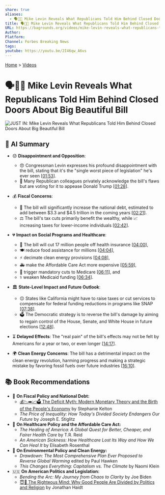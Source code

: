 ```yaml
---
share: true
aliases:
  - 🗣️🤫🐘 Mike Levin Reveals What Republicans Told Him Behind Closed Doors About Big Beautiful Bill
title: 🗣️🤫🐘 Mike Levin Reveals What Republicans Told Him Behind Closed Doors About Big Beautiful Bill
URL: https://bagrounds.org/videos/mike-levin-reveals-what-republicans-told-him-behind-closed-doors-about-big-beautiful-bill
Author: 
Platform: 
Channel: Forbes Breaking News
tags: 
youtube: https://youtu.be/2I46qw_A6vs
---
```

[Home](../index.md) > [Videos](./index.md)  
# 🗣️🤫🐘 Mike Levin Reveals What Republicans Told Him Behind Closed Doors About Big Beautiful Bill  
![JUST IN: Mike Levin Reveals What Republicans Told Him Behind Closed Doors About Big Beautiful Bill](https://youtu.be/2I46qw_A6vs)  
  
## 🤖 AI Summary  
* 😞 **Disappointment and Opposition**:  
    * 😞 Congressman Levin expresses his profound disappointment with the bill, stating that it's the "single worst piece of legislation" he's ever seen \[[01:53](http://www.youtube.com/watch?v=2I46qw_A6vs&t=113)\].  
    * 🤫 Many Republican colleagues privately acknowledge the bill's flaws but are voting for it to appease Donald Trump \[[01:28](http://www.youtube.com/watch?v=2I46qw_A6vs&t=88)\].  
  
* 💰 **Fiscal Concerns**:  
    * 💸 The bill will significantly increase the national debt, estimated to add between $3.3 and $4.5 trillion in the coming years \[[02:21](http://www.youtube.com/watch?v=2I46qw_A6vs&t=141)\].  
    * ⚖️ The bill's tax cuts primarily benefit the wealthy, while 📈 increasing taxes for lower-income individuals \[[02:42](http://www.youtube.com/watch?v=2I46qw_A6vs&t=162)\].  
  
* 💔 **Impact on Social Programs and Healthcare**:  
    * 🏥 The bill will cut 17 million people off health insurance \[[04:00](http://www.youtube.com/watch?v=2I46qw_A6vs&t=240)\],  
    * 🍽️ reduce food assistance for millions \[[04:04](http://www.youtube.com/watch?v=2I46qw_A6vs&t=244)\],  
    * ⚡ decimate clean energy provisions \[[04:08](http://www.youtube.com/watch?v=2I46qw_A6vs&t=248)\],  
    * 🚑 make the Affordable Care Act more expensive \[[05:59](http://www.youtube.com/watch?v=2I46qw_A6vs&t=359)\],  
    * 👴 trigger mandatory cuts to Medicare \[[06:11](http://www.youtube.com/watch?v=2I46qw_A6vs&t=371)\], and  
    * ⚕️ weaken Medicaid funding \[[06:34](http://www.youtube.com/watch?v=2I46qw_A6vs&t=394)\].  
  
* 🏛️ **State-Level Impact and Future Outlook**:  
    * 😔 States like California might have to raise taxes or cut services to compensate for federal funding reductions in programs like SNAP \[[07:38](http://www.youtube.com/watch?v=2I46qw_A6vs&t=458)\].  
    * 🗳️ The Democratic strategy is to reverse the bill's damage by aiming to regain control of the House, Senate, and White House in future elections \[[12:48](http://www.youtube.com/watch?v=2I46qw_A6vs&t=768)\].  
  
* ⏳ **Delayed Effects**: The "real pain" of the bill's effects may not be felt by Americans for a year or two, or even longer \[[14:17](http://www.youtube.com/watch?v=2I46qw_A6vs&t=857)\].  
  
* 🌍 **Clean Energy Concerns**: The bill has a detrimental impact on the clean energy revolution, harming progress and making a strategic mistake by favoring fossil fuels over future industries \[[16:10](http://www.youtube.com/watch?v=2I46qw_A6vs&t=970)\].  
  
## 📚 Book Recommendations  
* 📖 **On Fiscal Policy and National Debt:**  
    * [💰📉➡️📈🗳️ The Deficit Myth: Modern Monetary Theory and the Birth of the People's Economy](../books/the-deficit-myth.md) by Stephanie Kelton  
    * *The Price of Inequality: How Today's Divided Society Endangers Our Future* by Joseph E. Stiglitz  
* 🏥 **On Healthcare Policy and the Affordable Care Act:**  
    * *The Healing of America: A Global Quest for Better, Cheaper, and Fairer Health Care* by T.R. Reid  
    * *An American Sickness: How Healthcare Lost Its Way and How We Can Heal It* by Elisabeth Rosenthal  
* 🍃 **On Environmental Policy and Clean Energy:**  
    * *Drawdown: The Most Comprehensive Plan Ever Proposed to Reverse Global Warming* edited by Paul Hawken  
    * *This Changes Everything: Capitalism vs. The Climate* by Naomi Klein  
* 🇺🇸 **On American Politics and Legislation:**  
    * *Bending the Arc: My Journey from Chaos to Clarity* by Joe Biden  
    * [😇🧠 The Righteous Mind: Why Good People Are Divided by Politics and Religion](../books/the-righteous-mind.md) by Jonathan Haidt
